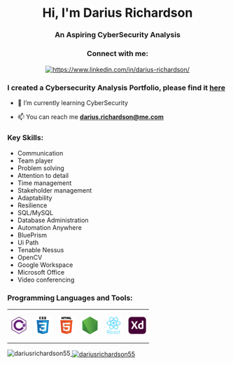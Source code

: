 <h1 align="center">Hi, I'm Darius Richardson</h1>
<h3 align="center">An Aspiring CyberSecurity Analysis</h3>
<h3 align="center">Connect with me:</h3> 
<p align="center">
<a href="https://www.linkedin.com/in/darius-richardson/" target="blank"><img align="center" src="https://cdn.jsdelivr.net/npm/simple-icons@3.0.1/icons/linkedin.svg" alt="https://www.linkedin.com/in/darius-richardson/" height="30" width="40" /></a>
</p>
<h3>I created a Cybersecurity Analysis Portfolio, please find it <a href="https://github.com/dariusrichardson55/CyberSecurity-Bootcamp" target="blank">here</h3></a>


- 🌱 I’m currently learning CyberSecurity

- 📫 You can reach me **darius.richardson@me.com**



<h3 align="left">Key Skills:</h3>
<ul>
<li>Communication</li>
<li>Team player</li>
<li>Problem solving</li> 
<li>Attention to detail</li>
<li>Time management</li>
<li>Stakeholder management</li>
<li>Adaptability</li>
<li>Resilience</li>
<li>SQL/MySQL</li>
<li>Database Administration</li>
<li>Automation Anywhere</li>
<li>BluePrism</li>
<li>Ui Path</li>
<li>Tenable Nessus</li>
<li>OpenCV</li>
<li>Google Workspace</li>
<li>Microsoft Office</li>
<li>Video conferencing</li>
</ul>

<h3 align="left">Programming Languages and Tools:</h3>


 <!-- C#  --> 

 
<table width="99%">
 <tr>
  <a href="https://www.w3schools.com/css" target="C#"> 
   <td><p align="center"><img src="https://github.com/devicons/devicon/blob/master/icons/csharp/csharp-line.svg" alt="csharp" width="40" height="40"/> <a href="https://www.w3schools.com/cs" target="_blank"></a>
  

  <!-- CSS3  --> 
<a href="https://www.w3schools.com/css" target="_blank"> 
 <td><p align="center"><img  src="https://github.com/devicons/devicon/blob/master/icons/css3/css3-original-wordmark.svg" alt="CSS3" width="40" height="40"/></a>

 
<!-- HTML5  --> 
<a href="https://www.w3schools.com/html/default.asp" target="_blank"> 
 <td><p align="center"><img src="https://github.com/devicons/devicon/blob/master/icons/html5/html5-original-wordmark.svg" alt="HTML5" width="40" height="40"/></a></p></td>

<!-- Node.js  --> 
<a href="https://nodejs.org/en/about" target="_blank"> 
 <td><p align="center"><img src="https://github.com/devicons/devicon/blob/master/icons/nodejs/nodejs-original.svg" alt="Node.js" width="40" height="40"/></a></p></td>


<!-- React --> 
<a href="https://nodejs.org/en/about" target="_blank"> 
 <td><p align="center"><img src="https://github.com/devicons/devicon/blob/master/icons/react/react-original-wordmark.svg" alt="React" width="40" height="40"/></a></p></td>


<!-- Adobe Design --> 
 <a href="https://www.adobe.com/products/xd.html" target="_blank"> 
 <td><p align="center"><img src="https://github.com/devicons/devicon/blob/master/icons/xd/xd-plain.svg" alt="Adobe Design" width="40" height="40"/></a></p</td>
</tr>
</table>



<p><img align="left" src="https://github-readme-stats.vercel.app/api/top-langs?username=dariusrichardson55&show_icons=true&locale=en&layout=compact" alt="dariusrichardson55" /></p>

<p>&nbsp;<img align="center" src="https://github-readme-stats.vercel.app/api?username=dariusrichardson55&show_icons=true&locale=en" alt="dariusrichardson55" /></p>
